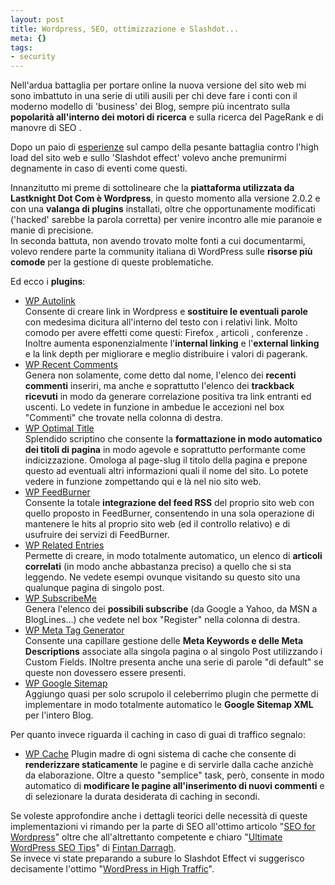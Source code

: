 ```yaml
--- 
layout: post
title: Wordpress, SEO, ottimizzazione e Slashdot...
meta: {}
tags: 
- security
---
```

Nell'ardua battaglia per portare online la nuova versione del sito web mi sono imbattuto in una serie di utili ausili per chi deve fare i conti con il moderno modello di 'business' dei Blog, sempre più incentrato sulla **popolarità all'interno dei motori di ricerca** e sulla ricerca del PageRank e di manovre di SEO .  

Dopo un paio di [esperienze](http://blogs.ugidotnet.org/csharper/archive/2005/11/07/29376.aspx) sul campo della pesante battaglia contro l'high load del sito web e sullo 'Slashdot effect' volevo anche premunirmi degnamente in caso di eventi come questi.  



Innanzitutto mi preme di sottolineare che la **piattaforma utilizzata da Lastknight Dot Com è Wordpress**, in questo momento alla versione 2.0.2 e con una **valanga di plugins** installati, oltre che opportunamente modificati ('hacked' sarebbe la parola corretta) per venire incontro alle mie paranoie e manie di precisione.  
In seconda battuta, non avendo trovato molte fonti a cui documentarmi, volevo rendere parte la community italiana di WordPress sulle **risorse più comode** per la gestione di queste problematiche.  

Ed ecco i **plugins**:

 * [WP Autolink](http://www.planetofthepenguins.com/category/site-news/auto-link-plugin/)  
   Consente di creare link in Wordpress e **sostituire le eventuali parole** con medesima dicitura all'interno del testo con i relativi link. Molto comodo per avere effetti come questi: Firefox , articoli , conferenze . Inoltre aumenta esponenzialmente l'**internal linking** e l'**external linking** e la link depth per migliorare e meglio distribuire i valori di pagerank.  
 * [WP Recent Comments](http://blog.jodies.de/archiv/2004/11/13/recent-comments/)  
   Genera non solamente, come detto dal nome, l'elenco dei **recenti commenti** inseriri, ma anche e soprattutto l'elenco dei **trackback ricevuti** in modo da generare correlazione positiva tra link entranti ed uscenti. Lo vedete in funzione in ambedue le accezioni nel box "Commenti" che trovate nella colonna di destra.  
 * [WP Optimal Title](http://elasticdog.com/2004/09/optimal-title/)  
   Splendido scriptino che consente la **formattazione in modo automatico dei titoli di pagina** in modo agevole e soprattutto performante come indicizzazione. Omologa al page-slug il titolo della pagina e prepone questo ad eventuali altri informazioni quali il nome del sito. Lo potete vedere in funzione zompettando qui e là nel nio sito web.  
 * [WP FeedBurner](http://orderedlist.com/articles/wordpress-feedburner-plugin/)  
   Consente la totale **integrazione del feed RSS** del proprio sito web con quello proposto in FeedBurner, consentendo in una sola operazione di mantenere le hits al proprio sito web (ed il controllo relativo) e di usufruire dei servizi di FeedBurner.  
 * [WP Related Entries](http://www.w-a-s-a-b-i.com/archives/2006/02/02/wordpress-related-entries-20/)  
   Permette di creare, in modo totalmente automatico, un elenco di **articoli correlati** (in modo anche abbastanza preciso) a quello che si sta leggendo. Ne vedete esempi ovunque visitando su questo sito una qualunque pagina di singolo post.  
 * [WP SubscribeMe](http://www.semiologic.com/software/subscribe-me/)  
   Genera l'elenco dei **possibili subscribe** (da Google a Yahoo, da MSN a BlogLines...) che vedete nel box "Register" nella colonna di destra.
 * [WP Meta Tag Generator](http://www.rushmer.com/articles/wordpress-meta-tag-generator/)  
  Consente una capillare gestione delle **Meta Keywords e delle Meta Descriptions** associate alla singola pagina o al singolo Post utilizzando i Custom Fields. INoltre presenta anche una serie di parole "di default" se queste non dovessero essere presenti.  
 * [WP Google Sitemap](http://www.arnebrachhold.de/2005/06/05/google-sitemaps-generator-v2-final)  
  Aggiungo quasi per solo scrupolo il celeberrimo plugin che permette di implementare in modo totalmente automatico le **Google Sitemap XML** per l'intero Blog.  

Per quanto invece riguarda il caching in caso di guai di traffico segnalo:

 * [WP Cache](http://mnm.uib.es/gallir/wp-cache-2/)
   Plugin madre di ogni sistema di cache che consente di **renderizzare staticamente** le pagine e di servirle dalla cache anzichè da elaborazione. Oltre a questo "semplice" task, però, consente in modo automatico di **modificare le pagine all'inserimento di nuovi commenti** e di selezionare la durata desiderata di caching in secondi.

Se voleste approfondire anche i dettagli teorici delle necessità di queste implementazioni vi rimando per la parte di SEO all'ottimo articolo "[SEO for Wordpress](http://codex.wordpress.org/Search_Engine_Optimization_for_Wordpress)" oltre che all'altrettanto competente e chiaro "[Ultimate WordPress SEO Tips](http://www.dech.co.uk/2005/11/ultimate-wordpress-seo-tips/)" di [Fintan Darragh](http://www.dech.co.uk/2005/11/fintan-darragh/).  
Se invece vi state preparando a subure lo Slashdot Effect vi suggerisco decisamente l'ottimo "[WordPress in High Traffic](http://codex.wordpress.org/User:Ringmaster/WordPress_in_High_Traffic)".
 
